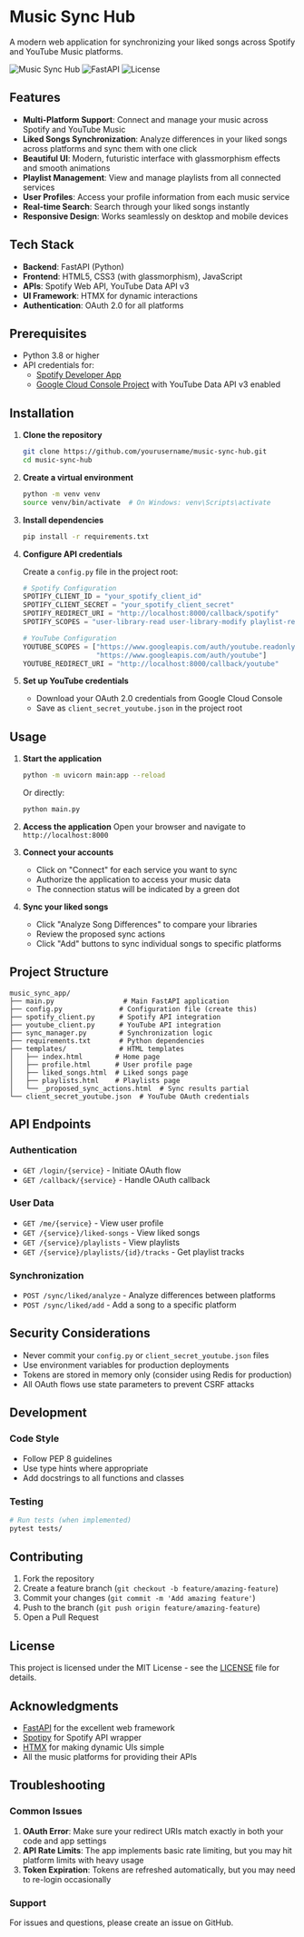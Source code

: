 # Music Sync Hub

A modern web application for synchronizing your liked songs across Spotify and YouTube Music platforms.

![Music Sync Hub](https://img.shields.io/badge/Python-3.8+-blue.svg)
![FastAPI](https://img.shields.io/badge/FastAPI-0.68+-green.svg)
![License](https://img.shields.io/badge/License-MIT-yellow.svg)

## Features

- **Multi-Platform Support**: Connect and manage your music across Spotify and YouTube Music
- **Liked Songs Synchronization**: Analyze differences in your liked songs across platforms and sync them with one click
- **Beautiful UI**: Modern, futuristic interface with glassmorphism effects and smooth animations
- **Playlist Management**: View and manage playlists from all connected services
- **User Profiles**: Access your profile information from each music service
- **Real-time Search**: Search through your liked songs instantly
- **Responsive Design**: Works seamlessly on desktop and mobile devices

## Tech Stack

- **Backend**: FastAPI (Python)
- **Frontend**: HTML5, CSS3 (with glassmorphism), JavaScript
- **APIs**: Spotify Web API, YouTube Data API v3
- **UI Framework**: HTMX for dynamic interactions
- **Authentication**: OAuth 2.0 for all platforms

## Prerequisites

- Python 3.8 or higher
- API credentials for:
  - [Spotify Developer App](https://developer.spotify.com/dashboard)
  - [Google Cloud Console Project](https://console.cloud.google.com/) with YouTube Data API v3 enabled

## Installation

1. **Clone the repository**
   ```bash
   git clone https://github.com/yourusername/music-sync-hub.git
   cd music-sync-hub
   ```

2. **Create a virtual environment**
   ```bash
   python -m venv venv
   source venv/bin/activate  # On Windows: venv\Scripts\activate
   ```

3. **Install dependencies**
   ```bash
   pip install -r requirements.txt
   ```

4. **Configure API credentials**

   Create a `config.py` file in the project root:
   ```python
   # Spotify Configuration
   SPOTIFY_CLIENT_ID = "your_spotify_client_id"
   SPOTIFY_CLIENT_SECRET = "your_spotify_client_secret"
   SPOTIFY_REDIRECT_URI = "http://localhost:8000/callback/spotify"
   SPOTIFY_SCOPES = "user-library-read user-library-modify playlist-read-private user-read-private user-read-email"

   # YouTube Configuration
   YOUTUBE_SCOPES = ["https://www.googleapis.com/auth/youtube.readonly", 
                     "https://www.googleapis.com/auth/youtube"]
   YOUTUBE_REDIRECT_URI = "http://localhost:8000/callback/youtube"
   ```

5. **Set up YouTube credentials**
   - Download your OAuth 2.0 credentials from Google Cloud Console
   - Save as `client_secret_youtube.json` in the project root

## Usage

1. **Start the application**
   ```bash
   python -m uvicorn main:app --reload
   ```
   Or directly:
   ```bash
   python main.py
   ```

2. **Access the application**
   Open your browser and navigate to `http://localhost:8000`

3. **Connect your accounts**
   - Click on "Connect" for each service you want to sync
   - Authorize the application to access your music data
   - The connection status will be indicated by a green dot

4. **Sync your liked songs**
   - Click "Analyze Song Differences" to compare your libraries
   - Review the proposed sync actions
   - Click "Add" buttons to sync individual songs to specific platforms

## Project Structure

```
music_sync_app/
├── main.py                 # Main FastAPI application
├── config.py              # Configuration file (create this)
├── spotify_client.py      # Spotify API integration
├── youtube_client.py      # YouTube API integration
├── sync_manager.py        # Synchronization logic
├── requirements.txt       # Python dependencies
├── templates/             # HTML templates
│   ├── index.html        # Home page
│   ├── profile.html      # User profile page
│   ├── liked_songs.html  # Liked songs page
│   ├── playlists.html    # Playlists page
│   └── _proposed_sync_actions.html  # Sync results partial
└── client_secret_youtube.json  # YouTube OAuth credentials
```

## API Endpoints

### Authentication
- `GET /login/{service}` - Initiate OAuth flow
- `GET /callback/{service}` - Handle OAuth callback

### User Data
- `GET /me/{service}` - View user profile
- `GET /{service}/liked-songs` - View liked songs
- `GET /{service}/playlists` - View playlists
- `GET /{service}/playlists/{id}/tracks` - Get playlist tracks

### Synchronization
- `POST /sync/liked/analyze` - Analyze differences between platforms
- `POST /sync/liked/add` - Add a song to a specific platform

## Security Considerations

- Never commit your `config.py` or `client_secret_youtube.json` files
- Use environment variables for production deployments
- Tokens are stored in memory only (consider using Redis for production)
- All OAuth flows use state parameters to prevent CSRF attacks

## Development

### Code Style
- Follow PEP 8 guidelines
- Use type hints where appropriate
- Add docstrings to all functions and classes

### Testing
```bash
# Run tests (when implemented)
pytest tests/
```

## Contributing

1. Fork the repository
2. Create a feature branch (`git checkout -b feature/amazing-feature`)
3. Commit your changes (`git commit -m 'Add amazing feature'`)
4. Push to the branch (`git push origin feature/amazing-feature`)
5. Open a Pull Request

## License

This project is licensed under the MIT License - see the [LICENSE](LICENSE) file for details.

## Acknowledgments

- [FastAPI](https://fastapi.tiangolo.com/) for the excellent web framework
- [Spotipy](https://spotipy.readthedocs.io/) for Spotify API wrapper
- [HTMX](https://htmx.org/) for making dynamic UIs simple
- All the music platforms for providing their APIs

## Troubleshooting

### Common Issues

1. **OAuth Error**: Make sure your redirect URIs match exactly in both your code and app settings
2. **API Rate Limits**: The app implements basic rate limiting, but you may hit platform limits with heavy usage
3. **Token Expiration**: Tokens are refreshed automatically, but you may need to re-login occasionally

### Support

For issues and questions, please create an issue on GitHub. 